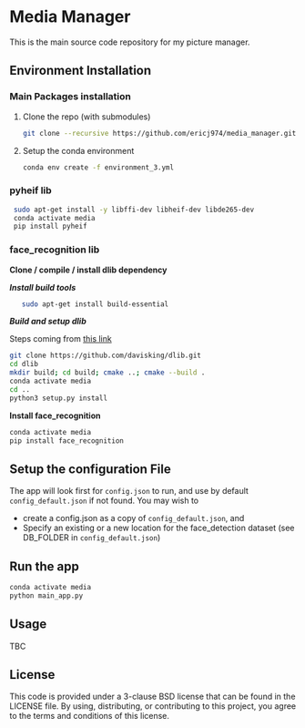 # Media Manager

This is the main source code repository for my picture manager.

## Environment Installation

### Main Packages installation

1. Clone the repo (with submodules)
   ```bash
   git clone --recursive https://github.com/ericj974/media_manager.git
   ```
2. Setup the conda environment
   ```bash
   conda env create -f environment_3.yml
   ```

### pyheif lib

   ```bash
    sudo apt-get install -y libffi-dev libheif-dev libde265-dev
    conda activate media
    pip install pyheif
   ```
### face_recognition lib

**Clone / compile / install dlib dependency**

***Install build tools***

```bash
   sudo apt-get install build-essential
```

***Build and setup dlib***

Steps coming from [this link](https://gist.github.com/ageitgey/629d75c1baac34dfa5ca2a1928a7aeaf?permalink_comment_id=3552228)

   ```bash
   git clone https://github.com/davisking/dlib.git
   cd dlib
   mkdir build; cd build; cmake ..; cmake --build .
   conda activate media
   cd ..
   python3 setup.py install 
   ```

**Install face_recognition**

   ```bash
   conda activate media
   pip install face_recognition
   ```
## Setup the configuration File

The app will look first for `config.json` to run, and use by default `config_default.json` if not found.
You may wish to 
- create a config.json as a copy of `config_default.json`, and
- Specify an existing or a new location for the face_detection dataset (see DB_FOLDER in `config_default.json`)

## Run the app 

   ```bash
   conda activate media
   python main_app.py
   ```

## Usage

TBC

## License

This code is provided under a 3-clause BSD license that can be found in the
LICENSE file. By using, distributing, or contributing to this project, you agree
to the terms and conditions of this license.




